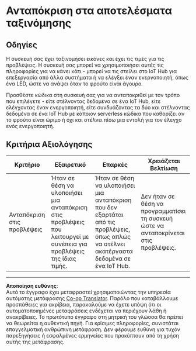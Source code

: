 <!--
CO_OP_TRANSLATOR_METADATA:
{
  "original_hash": "022e21f8629b721424c1de25195fff67",
  "translation_date": "2025-08-27T20:15:59+00:00",
  "source_file": "4-manufacturing/lessons/2-check-fruit-from-device/assignment.md",
  "language_code": "el"
}
-->
# Ανταπόκριση στα αποτελέσματα ταξινόμησης

## Οδηγίες

Η συσκευή σας έχει ταξινομήσει εικόνες και έχει τις τιμές για τις προβλέψεις. Η συσκευή σας μπορεί να χρησιμοποιήσει αυτές τις πληροφορίες για να κάνει κάτι - μπορεί να τις στείλει στο IoT Hub για επεξεργασία από άλλα συστήματα ή να ελέγξει έναν ενεργοποιητή, όπως ένα LED, ώστε να ανάψει όταν το φρούτο είναι άγουρο.

Προσθέστε κώδικα στη συσκευή σας για να ανταποκριθεί με τον τρόπο που επιλέγετε - είτε στέλνοντας δεδομένα σε ένα IoT Hub, είτε ελέγχοντας έναν ενεργοποιητή, είτε συνδυάζοντας τα δύο και στέλνοντας δεδομένα σε ένα IoT Hub με κάποιον serverless κώδικα που καθορίζει αν το φρούτο είναι ώριμο ή όχι και στέλνει πίσω μια εντολή για τον έλεγχο ενός ενεργοποιητή.

## Κριτήρια Αξιολόγησης

| Κριτήριο | Εξαιρετικό | Επαρκές | Χρειάζεται Βελτίωση |
| -------- | ---------- | -------- | ------------------- |
| Ανταπόκριση στις προβλέψεις | Ήταν σε θέση να υλοποιήσει μια ανταπόκριση στις προβλέψεις που λειτουργεί με συνέπεια για προβλέψεις της ίδιας τιμής. | Ήταν σε θέση να υλοποιήσει μια ανταπόκριση που δεν εξαρτάται από τις προβλέψεις, όπως απλώς να στέλνει ακατέργαστα δεδομένα σε ένα IoT Hub. | Δεν ήταν σε θέση να προγραμματίσει τη συσκευή ώστε να ανταποκρίνεται στις προβλέψεις. |

---

**Αποποίηση ευθύνης**:  
Αυτό το έγγραφο έχει μεταφραστεί χρησιμοποιώντας την υπηρεσία αυτόματης μετάφρασης [Co-op Translator](https://github.com/Azure/co-op-translator). Παρόλο που καταβάλλουμε προσπάθειες για ακρίβεια, παρακαλούμε να έχετε υπόψη ότι οι αυτοματοποιημένες μεταφράσεις ενδέχεται να περιέχουν λάθη ή ανακρίβειες. Το πρωτότυπο έγγραφο στη μητρική του γλώσσα θα πρέπει να θεωρείται η αυθεντική πηγή. Για κρίσιμες πληροφορίες, συνιστάται επαγγελματική ανθρώπινη μετάφραση. Δεν φέρουμε ευθύνη για τυχόν παρεξηγήσεις ή εσφαλμένες ερμηνείες που προκύπτουν από τη χρήση αυτής της μετάφρασης.
